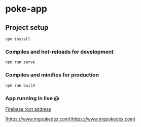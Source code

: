 # poke-app

## Project setup
```
npm install
```

### Compiles and hot-reloads for development
```
npm run serve
```

### Compiles and minifies for production
```
npm run build
```

### App running in live @
[Firebase root address](https://pokedex-d0c74.firebaseapp.com/)

[https://www.mgpokedex.com](https://www.mgpokedex.com)

